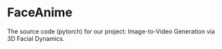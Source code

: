 # FaceAnime
The source code (pytorch) for our project: Image-to-Video Generation via 3D Facial Dynamics. 

